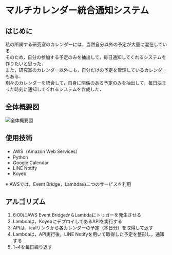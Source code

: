 # マルチカレンダー統合通知システム
## はじめに
私の所属する研究室のカレンダーには，当然自分以外の予定が大量に混在している．  
そのため，自分の参加する予定のみを抽出して，毎日通知してくれるシステムを作りたいと思った．  
また，研究室のカレンダー以外にも，自分だけの予定を管理しているカレンダーもある．  
別々のカレンダーを統合して，自身に関係のある予定のみを抽出して，毎日決まった時刻に通知してくれるシステムを作成した．  

## 全体概要図
![全体概要図](https://github.com/user-attachments/assets/6590c709-086b-4510-838f-5fc8cb4c86a4)


## 使用技術
- AWS（Amazon Web Services）
- Python
- Google Calendar
- LINE Notify
- Koyeb

※ AWSでは，Event Bridge，Lambdaの二つのサービスを利用

## アルゴリズム
1. 6:00にAWS Event BridgeからLambdaにトリガーを発生させる
2. Lambdaは，KoyebにデプロイしてあるAPIを実行する
3. APIは，icalリンクから各カレンダーの予定（本日分）を取得して返す
4. Lambdaは，API実行後，LINE Notifyを用いて取得した予定を整形し，通知する
5. 1~4を毎日繰り返す
